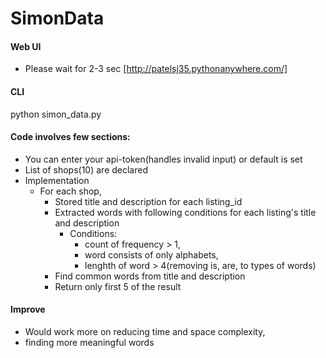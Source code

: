 # SimonData

#### Web UI
  - Please wait for 2-3 sec
[http://patelsj35.pythonanywhere.com/]
#### CLI 
python simon_data.py
#### Code involves few sections:
  - You can enter your api-token(handles invalid input) or default is set 
  - List of shops(10) are declared
  - Implementation
      - For each shop, 
        - Stored title and description for each listing_id
        - Extracted words with following conditions for each listing's title and description
            - Conditions: 
                - count of frequency > 1, 
                - word consists of only alphabets, 
                - lenghth of word > 4(removing is, are, to types of words)  
        - Find common words from title and description
        - Return only first 5 of the result

#### Improve
- Would work more on reducing time and space complexity,
- finding more meaningful words